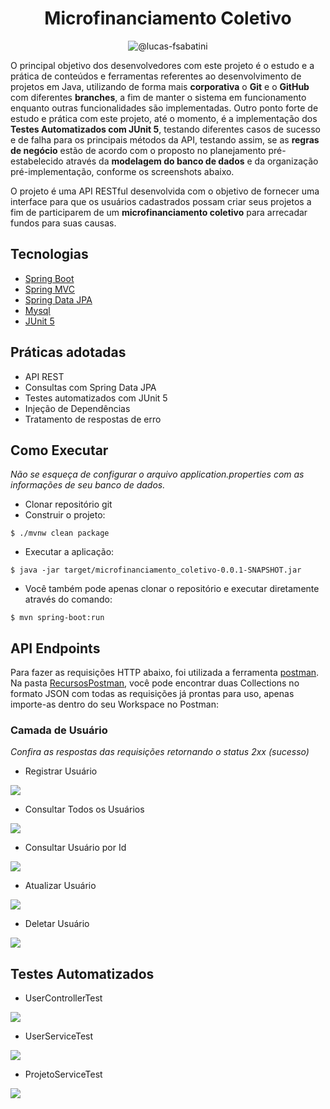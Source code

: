 <h1 align="center">
  Microfinanciamento Coletivo
</h1>

<p align="center">
 <img src="https://img.shields.io/static/v1?label=LinkedIn&message=@lucas-frsabatini&color=0e76a8&labelColor=000000" alt="@lucas-fsabatini"/>
</p>

O principal objetivo dos desenvolvedores com este projeto é o estudo e a prática de conteúdos e ferramentas referentes ao desenvolvimento de projetos em Java, utilizando de forma mais **corporativa** o **Git** e o **GitHub** com diferentes **branches**, a fim de manter o sistema em funcionamento enquanto outras funcionalidades são implementadas. Outro ponto forte de estudo e prática com este projeto, até o momento, é a implementação dos **Testes Automatizados com JUnit 5**, testando diferentes casos de sucesso e de falha para os principais métodos da API, testando assim, se as **regras de negócio** estão de acordo com o proposto no planejamento pré-estabelecido através da **modelagem do banco de dados** e da organização pré-implementação, conforme os screenshots abaixo.

O projeto é uma API RESTful desenvolvida com o objetivo de fornecer uma interface para que os usuários cadastrados possam criar seus projetos a fim de participarem de um **microfinanciamento coletivo** para arrecadar fundos para suas causas.

## Tecnologias
 
- [Spring Boot](https://spring.io/projects/spring-boot)
- [Spring MVC](https://docs.spring.io/spring-framework/reference/web/webmvc.html)
- [Spring Data JPA](https://spring.io/projects/spring-data-jpa)
- [Mysql](https://dev.mysql.com/downloads/)
- [JUnit 5](https://junit.org/)

## Práticas adotadas

- API REST
- Consultas com Spring Data JPA
- Testes automatizados com JUnit 5
- Injeção de Dependências
- Tratamento de respostas de erro

## Como Executar

*Não se esqueça de configurar o arquivo application.properties com as informações de seu banco de dados.*

- Clonar repositório git
- Construir o projeto:
```
$ ./mvnw clean package
```
- Executar a aplicação:
```
$ java -jar target/microfinanciamento_coletivo-0.0.1-SNAPSHOT.jar
```

- Você também pode apenas clonar o repositório e executar diretamente através do comando:

```
$ mvn spring-boot:run
```

## API Endpoints

Para fazer as requisições HTTP abaixo, foi utilizada a ferramenta [postman](https://www.postman.com/). Na pasta [RecursosPostman](https://github.com/LucasSabatini/Microfinanciamento_Coletivo/tree/master/RecursosPostman), você pode encontrar duas Collections no formato JSON com todas as requisições já prontas para uso, apenas importe-as dentro do seu Workspace no Postman:

### Camada de Usuário

*Confira as respostas das requisições retornando o status 2xx (sucesso)*

- Registrar Usuário

<img src="https://github.com/LucasSabatini/Microfinanciamento_Coletivo/blob/master/RecursosPostman/Cadastrar%20Usuario.png">

- Consultar Todos os Usuários

<img src="https://github.com/LucasSabatini/Microfinanciamento_Coletivo/blob/master/RecursosPostman/Consultar%20Todos%20os%20Usuarios.png">

- Consultar Usuário por Id

<img src="https://github.com/LucasSabatini/Microfinanciamento_Coletivo/blob/master/RecursosPostman/Consultar%20Usuario%20por%20Id.png">

- Atualizar Usuário

<img src="https://github.com/LucasSabatini/Microfinanciamento_Coletivo/blob/master/RecursosPostman/Atualizar%20Usuario.png">

- Deletar Usuário

<img src="https://github.com/LucasSabatini/Microfinanciamento_Coletivo/blob/master/RecursosPostman/Deletar%20Usuario.png">

## Testes Automatizados

- UserControllerTest

<img src="https://github.com/LucasSabatini/Microfinanciamento_Coletivo/blob/master/RecursosPostman/UserControllerTest.png">

- UserServiceTest

<img src="https://github.com/LucasSabatini/Microfinanciamento_Coletivo/blob/master/RecursosPostman/UserServiceTest.png">

- ProjetoServiceTest

<img src="https://github.com/LucasSabatini/Microfinanciamento_Coletivo/blob/master/RecursosPostman/ProjetoServiceTest.png">
